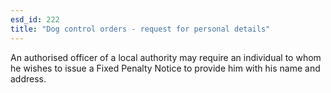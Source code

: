 ```yaml
---
esd_id: 222
title: "Dog control orders - request for personal details"
---
```


An authorised officer of a local authority may require an individual to whom he wishes to issue a Fixed Penalty Notice to provide him with his name and address.

